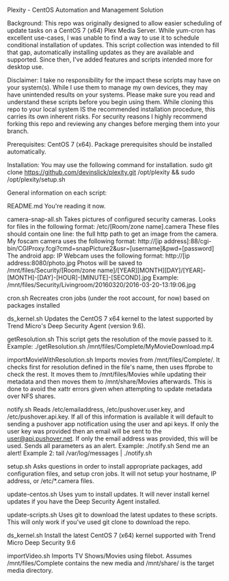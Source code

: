 Plexity - CentOS Automation and Management Solution

Background: This repo was originally designed to allow easier scheduling of update tasks on a CentOS 7 (x64) Plex Media Server. While yum-cron has excellent use-cases, I was unable to find a way to use it to schedule conditional installation of updates. This script collection was intended to fill that gap, automatically installing updates as they are available and supported.
Since then, I've added features and scripts intended more for desktop use.   

Disclaimer: I take no responsibility for the impact these scripts may have on your system(s).  While I use them to manage my own devices, they may have unintended results on your systems.  Please make sure you read and understand these scripts before you begin using them.   While cloning this repo to your local system IS the recommended installation procedure, this carries its own inherent risks.  For security reasons I highly recommend forking this repo and reviewing any changes before merging them into your branch.

Prerequisites: CentOS 7 (x64).  Package prerequisites should be installed automatically.  

Installation: You may use the following command for installation.
sudo git clone https://github.com/devinslick/plexity.git /opt/plexity && sudo /opt/plexity/setup.sh


General information on each script:


README.md                   You're reading it now.

camera-snap-all.sh          Takes pictures of configured security cameras.
                            Looks for files in the following format:
                               /etc/[Room/zone name].camera
                            These files should contain one line: the full http path to get an image from the camera.
                            My foscam camera uses the following format:
                            http://[ip address]:88/cgi-bin/CGIProxy.fcgi?cmd=snapPicture2&usr=[username]&pwd=[password]
                            The android app: IP Webcam uses the following format:
                            http://[ip address:8080/photo.jpg
                            Photos will be saved to /mnt/files/Security/[Room/zone name]/[YEAR][MONTH][DAY]/[YEAR]-[MONTH]-[DAY]-[HOUR]-[MINUTE]-[SECOND].jpg
                            Example:
                            /mnt/files/Security/Livingroom/20160320/2016-03-20-13:19:06.jpg
                            
cron.sh                     Recreates cron jobs (under the root account, for now) based on packages installed

ds_kernel.sh                Updates the CentOS 7 x64 kernel to the latest supported by
                            Trend Micro's Deep Security Agent (version 9.6).
                            
getResolution.sh            This script gets the resolution of the movie passed to it.
                            Example: ./getResolution.sh /mnt/files/Complete/MyMovieDownload.mp4

importMovieWithResolution.sh   Imports movies from /mnt/files/Complete/.  It checks first for resolution defined in the file's name, then uses ffprobe to check the rest.   It moves them to /mnt/files/Movies while updating their metadata and then moves them to /mnt/share/Movies afterwards.  This is done to avoid the xattr errors given when attempting to update metadata over NFS shares.


notify.sh                   Reads /etc/emailaddress, /etc/pushover.user.key, and /etc/pushover.api.key.  If all of this information is available it will default to sending a pushover app notification using the user and api keys.   If only the user key was provided then an email will be sent to the user@api.pushover.net.  If only the email address was provided, this will be used.    Sends all parameters as an alert.   Example: ./notify.sh Send me an alert!
Example 2: tail /var/log/messages | ./notify.sh

setup.sh                    Asks questions in order to install appropriate packages, add configuration files, and setup cron jobs.   It will not setup your hostname, IP address, or /etc/*.camera files.

update-centos.sh            Uses yum to install updates.   It will never install kernel updates if you have the Deep Security Agent installed.  

update-scripts.sh           Uses git to download the latest updates to these scripts.  This will only work if you've used git clone to download the repo.  

ds_kernel.sh                Install the latest CentOS 7 (x64) kernel supported with Trend Micro Deep Security 9.6

importVideo.sh              Imports TV Shows/Movies using filebot.  Assumes /mnt/files/Complete contains the new media and /mnt/share/ is the target media directory.


